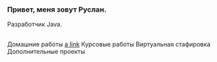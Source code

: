 ### Привет, меня зовут Руслан.
Разработчик Java.
##
Домашние работы [a link](https://github.com/rusandal/repo/blob/branch/other_file.md)
Курсовые работы
Виртуальная стафировка
Дополнительные проекты

<!--
**rusandal/rusandal** is a ✨ _special_ ✨ repository because its `README.md` (this file) appears on your GitHub profile.

Here are some ideas to get you started:

- 🔭 I’m currently working on ...
- 🌱 I’m currently learning ...
- 👯 I’m looking to collaborate on ...
- 🤔 I’m looking for help with ...
- 💬 Ask me about ...
- 📫 How to reach me: ...
- 😄 Pronouns: ...
- ⚡ Fun fact: ...
-->
